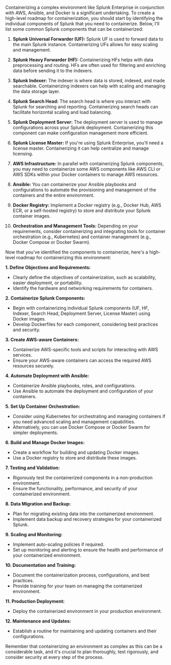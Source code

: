 Containerizing a complex environment like Splunk Enterprise in conjunction with AWS, Ansible, and Docker is a significant undertaking. To create a high-level roadmap for containerization, you should start by identifying the individual components of Splunk that you need to containerize. Below, I'll list some common Splunk components that can be containerized:

1. **Splunk Universal Forwarder (UF):** Splunk UF is used to forward data to the main Splunk instance. Containerizing UFs allows for easy scaling and management.

2. **Splunk Heavy Forwarder (HF):** Containerizing HFs helps with data preprocessing and routing. HFs are often used for filtering and enriching data before sending it to the indexers.

3. **Splunk Indexer:** The indexer is where data is stored, indexed, and made searchable. Containerizing indexers can help with scaling and managing the data storage layer.

4. **Splunk Search Head:** The search head is where you interact with Splunk for searching and reporting. Containerizing search heads can facilitate horizontal scaling and load balancing.

5. **Splunk Deployment Server:** The deployment server is used to manage configurations across your Splunk deployment. Containerizing this component can make configuration management more efficient.

6. **Splunk License Master:** If you're using Splunk Enterprise, you'll need a license master. Containerizing it can help centralize and manage licensing.

7. **AWS Infrastructure:** In parallel with containerizing Splunk components, you may need to containerize some AWS components like AWS CLI or AWS SDKs within your Docker containers to manage AWS resources.

8. **Ansible:** You can containerize your Ansible playbooks and configurations to automate the provisioning and management of the containers and the entire environment.

9. **Docker Registry:** Implement a Docker registry (e.g., Docker Hub, AWS ECR, or a self-hosted registry) to store and distribute your Splunk container images.

10. **Orchestration and Management Tools:** Depending on your requirements, consider containerizing and integrating tools for container orchestration (e.g., Kubernetes) and container management (e.g., Docker Compose or Docker Swarm).

Now that you've identified the components to containerize, here's a high-level roadmap for containerizing this environment:

**1. Define Objectives and Requirements:**
   - Clearly define the objectives of containerization, such as scalability, easier deployment, or portability.
   - Identify the hardware and networking requirements for containers.

**2. Containerize Splunk Components:**
   - Begin with containerizing individual Splunk components (UF, HF, Indexer, Search Head, Deployment Server, License Master) using Docker images.
   - Develop Dockerfiles for each component, considering best practices and security.

**3. Create AWS-aware Containers:**
   - Containerize AWS-specific tools and scripts for interacting with AWS services.
   - Ensure your AWS-aware containers can access the required AWS resources securely.

**4. Automate Deployment with Ansible:**
   - Containerize Ansible playbooks, roles, and configurations.
   - Use Ansible to automate the deployment and configuration of your containers.

**5. Set Up Container Orchestration:**
   - Consider using Kubernetes for orchestrating and managing containers if you need advanced scaling and management capabilities.
   - Alternatively, you can use Docker Compose or Docker Swarm for simpler deployments.

**6. Build and Manage Docker Images:**
   - Create a workflow for building and updating Docker images.
   - Use a Docker registry to store and distribute these images.

**7. Testing and Validation:**
   - Rigorously test the containerized components in a non-production environment.
   - Ensure the functionality, performance, and security of your containerized environment.

**8. Data Migration and Backup:**
   - Plan for migrating existing data into the containerized environment.
   - Implement data backup and recovery strategies for your containerized Splunk.

**9. Scaling and Monitoring:**
   - Implement auto-scaling policies if required.
   - Set up monitoring and alerting to ensure the health and performance of your containerized environment.

**10. Documentation and Training:**
   - Document the containerization process, configurations, and best practices.
   - Provide training for your team on managing the containerized environment.

**11. Production Deployment:**
   - Deploy the containerized environment in your production environment.

**12. Maintenance and Updates:**
   - Establish a routine for maintaining and updating containers and their configurations.

Remember that containerizing an environment as complex as this can be a considerable task, and it's crucial to plan thoroughly, test rigorously, and consider security at every step of the process.
